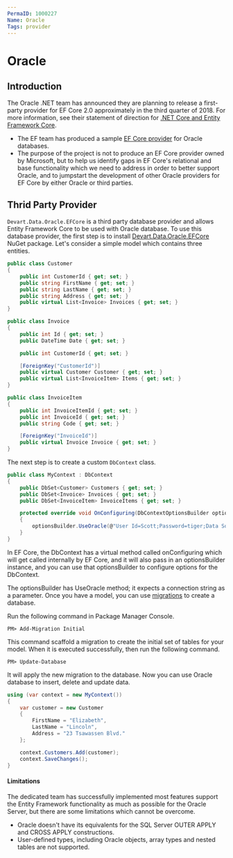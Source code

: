 ```yaml
---
PermaID: 1000227
Name: Oracle
Tags: provider
---
```


# Oracle

## Introduction

The Oracle .NET team has announced they are planning to release a first-party provider for EF Core 2.0 approximately in the third quarter of 2018. For more information, see their statement of direction for [.NET Core and Entity Framework Core](http://www.oracle.com/technetwork/topics/dotnet/tech-info/odpnet-dotnet-ef-core-sod-4395108.pdf).

 - The EF team has produced a sample [EF Core provider](https://github.com/aspnet/EntityFrameworkCore/blob/dev/samples/OracleProvider/README.md) for Oracle databases. 
 - The purpose of the project is not to produce an EF Core provider owned by Microsoft, but to help us identify gaps in EF Core's relational and base functionality which we need to address in order to better support Oracle, and to jumpstart the development of other Oracle providers for EF Core by either Oracle or third parties.

## Thrid Party Provider

`Devart.Data.Oracle.EFCore` is a third party database provider and allows Entity Framework Core to be used with Oracle database. To use this database provider, the first step is to install [Devart.Data.Oracle.EFCore](https://www.nuget.org/packages/Devart.Data.Oracle.EFCore/) NuGet package. Let's consider a simple model which contains three entities.


```csharp
public class Customer
{
    public int CustomerId { get; set; }
    public string FirstName { get; set; }
    public string LastName { get; set; }
    public string Address { get; set; }
    public virtual List<Invoice> Invoices { get; set; }
}

public class Invoice
{
    public int Id { get; set; }
    public DateTime Date { get; set; }

    public int CustomerId { get; set; }

    [ForeignKey("CustomerId")]
    public virtual Customer Customer { get; set; }
    public virtual List<InvoiceItem> Items { get; set; }
}

public class InvoiceItem
{
    public int InvoiceItemId { get; set; }
    public int InvoiceId { get; set; }
    public string Code { get; set; }

    [ForeignKey("InvoiceId")]
    public virtual Invoice Invoice { get; set; }
}
```

The next step is to create a custom `DbContext` class.


```csharp
public class MyContext : DbContext
{
    public DbSet<Customer> Customers { get; set; }
    public DbSet<Invoice> Invoices { get; set; }
    public DbSet<InvoiceItem> InvoiceItems { get; set; }

    protected override void OnConfiguring(DbContextOptionsBuilder optionsBuilder)
    {
        optionsBuilder.UseOracle(@"User Id=Scott;Password=tiger;Data Source=Ora;");
    } 
}
```

In EF Core, the DbContext has a virtual method called onConfiguring which will get called internally by EF Core, and it will also pass in an optionsBuilder instance, and you can use that optionsBuilder to configure options for the DbContext. 

The optionsBuilder has UseOracle method; it expects a connection string as a parameter. Once you have a model, you can use [migrations](/migrations) to create a database.

Run the following command in Package Manager Console.

`PM> Add-Migration Initial` 

This command scaffold a migration to create the initial set of tables for your model. When it is executed successfully, then run the following command.

`PM> Update-Database`

It will apply the new migration to the database. Now you can use Oracle database to insert, delete and update data.


```csharp
using (var context = new MyContext())
{
    var customer = new Customer
    {
        FirstName = "Elizabeth",
        LastName = "Lincoln",
        Address = "23 Tsawassen Blvd."
    };

    context.Customers.Add(customer);
    context.SaveChanges();
}
```

#### Limitations

The dedicated team has successfully implemented most features support the Entity Framework functionality as much as possible for the Oracle Server, but there are some limitations which cannot be overcome.

 - Oracle doesn't have its equivalents for the SQL Server OUTER APPLY and CROSS APPLY constructions. 
 - User-defined types, including Oracle objects, array types and nested tables are not supported.
